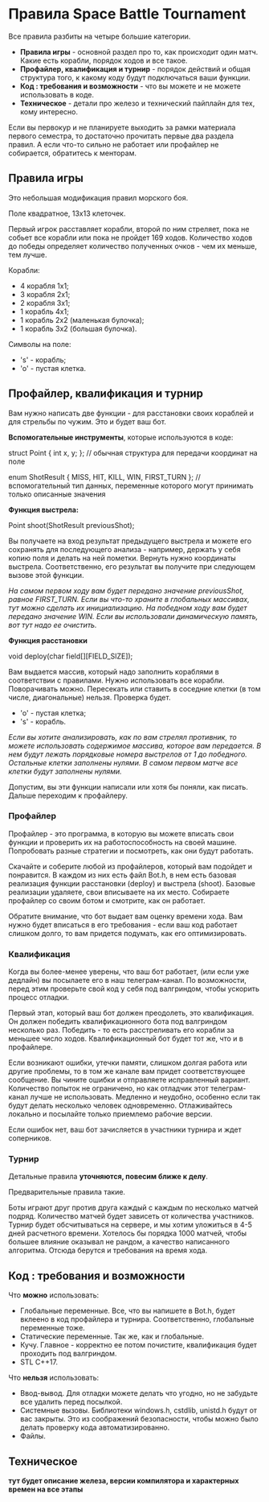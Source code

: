 # Правила Space Battle Tournament

Все правила разбиты на четыре большие категории.
- **Правила игры** - основной раздел про то, как происходит один матч. Какие есть корабли, порядок ходов и все такое.
- **Профайлер, квалификация и турнир** - порядок действий и общая структура того, к какому коду будут подключаться ваши функции.
- **Код : требования и возможности** - что вы можете и не можете использовать в коде.
- **Техническое** - детали про железо и технический пайплайн для тех, кому интересно.

Если вы первокур и не планируете выходить за рамки материала первого семестра, то достаточно прочитать первые два раздела правил.
А если что-то сильно не работает или профайлер не собирается, обратитесь к менторам.


## Правила игры

Это небольшая модификация правил морского боя.

Поле квадратное, 13х13 клеточек.

Первый игрок расставляет корабли, второй по ним стреляет, пока не собьет все корабли или пока не пройдет 169 ходов. 
Количество ходов до победы определяет количество полученных очков - чем их меньше, тем лучше. 

Корабли:
- 4 корабля 1х1;
- 3 корабля 2х1;
- 2 корабля 3х1;
- 1 корабль 4х1;
- 1 корабль 2х2 (маленькая булочка);
- 1 корабль 3х2 (большая булочка).

Символы на поле:
- 's' - корабль;
- 'o' - пустая клетка.


## Профайлер, квалификация и турнир

Вам нужно написать две функции - для расстановки своих кораблей и для стрельбы по чужим. Это и будет ваш бот.


**Вспомогательные инструменты**, которые используются в коде:

struct Point {
    int x, y;
}; // обычная структура для передачи координат на поле

enum ShotResult {
    MISS,
    HIT,
    KILL,
    WIN,
    FIRST_TURN
}; // вспомогательный тип данных, переменные которого могут принимать только описанные значения


**Функция выстрела:**

Point shoot(ShotResult previousShot); 

Вы получаете на вход результат предыдущего выстрела и можете его сохранять для последующего анализа - например, держать у себя копию поля и делать на ней пометки. 
Вернуть нужно координаты выстрела. Соответственно, его результат вы получите при следующем вызове этой функции. 

*На самом первом ходу вам будет передано значение previousShot, равное FIRST_TURN. Если вы что-то храните в глобальных массивах, тут можно сделать их инициализацию. На победном ходу вам будет передано значение WIN. Если вы использовали динамическую память, вот тут надо ее очистить.*


**Функция расстановки**

void deploy(char field[][FIELD_SIZE]);

Вам выдается массив, который надо заполнить кораблями в соответствии с правилами. Нужно использовать все корабли. Поворачивать можно. Пересекать или ставить в соседние клетки (в том числе, диагональные) нельзя. Проверка будет. 
- 'o' - пустая клетка;
- 's' - корабль.

*Если вы хотите анализировать, как по вам стрелял противник, то можете использовать содержимое массива, которое вам передается. В нем будут лежать порядковые номера выстрелов от 1 до победного. Остальные клетки заполнены нулями. В самом первом матче все клетки будут заполнены нулями.*

Допустим, вы эти функции написали или хотя бы поняли, как писать. Дальше переходим к профайлеру. 


### Профайлер

Профайлер - это программа, в которую вы можете вписать свои функции и проверить их на работоспособность на своей машине. Попробовать разные стратегии и посмотреть, как они будут работать.

Скачайте и соберите любой из профайлеров, который вам подойдет и понравится. В каждом из них есть файл Bot.h, в нем есть базовая реализация функции расстановки (deploy) и выстрела (shoot). Базовые реализации удаляете, свои вписываете на их место. Собираете профайлер со своим ботом и смотрите, как он работает. 

Обратите внимание, что бот выдает вам оценку времени хода. Вам нужно будет вписаться в его требования - если ваш код работает слишком долго, то вам придется подумать, как его оптимизировать.

### Квалификация

Когда вы более-менее уверены, что ваш бот работает, (или если уже дедлайн) вы посылаете его в наш телеграм-канал. По возможности, перед этим проверьте свой код у себя под валгриндом, чтобы ускорить процесс отладки.

Первый этап, который ваш бот должен преодолеть, это квалификация. Он должен победить квалификационного бота под валгриндом несколько раз. Победить - то есть расстреливать его корабли за меньшее число ходов. Квалификационный бот будет тот же, что и в профайлере. 

Если возникают ошибки, утечки памяти, слишком долгая работа или другие проблемы, то в том же канале вам придет соответствующее сообщение. Вы чините ошибки и отправляете исправленный вариант. Количество попыток не ограничено, но как отладчик этот телеграм-канал лучше не использовать. Медленно и неудобно, особенно если так будут делать несколько человек одновременно. Отлаживайтесь локально и посылайте только приемлемо рабочие версии.

Если ошибок нет, ваш бот зачисляется в участники турнира и ждет соперников. 

### Турнир

Детальные правила **уточняются, повесим ближе к делу**.

Предварительные правила такие.

Боты играют друг против друга каждый с каждым по несколько матчей подряд. Количество матчей будет зависеть от количества участников. Турнир будет обсчитываться на сервере, и мы хотим уложиться в 4-5 дней расчетного времени. Хотелось бы порядка 1000 матчей, чтобы большее влияние оказывал не рандом, а качество написанного алгоритма. Отсюда берутся и требования на время хода. 


## Код : требования и возможности

Что **можно** использовать:
- Глобальные переменные. Все, что вы напишете в Bot.h, будет вклеено в код профайлера и турнира. Соответственно, глобальные переменные тоже.
- Статические переменные. Так же, как и глобальные.
- Кучу. Главное - корректно ее потом почистите, квалификация будет проходить под валгриндом. 
- STL C++17. 

Что **нельзя** использовать:
- Ввод-вывод. Для отладки можете делать что угодно, но не забудьте все удалить перед посылкой.
- Системные вызовы. Библиотеки windows.h, cstdlib, unistd.h будут от вас закрыты. Это из соображений безопасности, чтобы можно было делать проверку кода автоматизированно. 
- Файлы. 

## Техническое

**тут будет описание железа, версии компилятора и характерных времен на все этапы**
